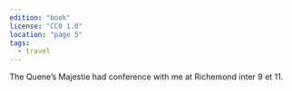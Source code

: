 ```yaml
---
edition: "book"
license: "CC0 1.0"
location: "page 5"
tags:
  - travel
---
```

The Quene’s Majestie had conference with me
at Richemond inter 9 et 11.
